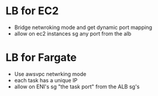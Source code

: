 # LB for EC2
- Bridge netwroking mode and get dynamic port mapping
- allow on ec2 instances sg any port from the alb

# LB for Fargate
- Use awsvpc netwrking mode
- each task has a unique IP
- allow on ENI's sg "the task port" from the ALB sg's

